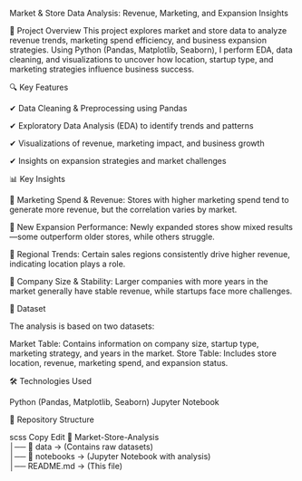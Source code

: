 Market & Store Data Analysis: Revenue, Marketing, and Expansion Insights

📌 Project Overview
This project explores market and store data to analyze revenue trends, marketing spend efficiency, and business expansion strategies. Using Python (Pandas, Matplotlib, Seaborn), I perform EDA, data cleaning, and visualizations to uncover how location, startup type, and marketing strategies influence business success.

🔍 Key Features

✔ Data Cleaning & Preprocessing using Pandas

✔ Exploratory Data Analysis (EDA) to identify trends and patterns

✔ Visualizations of revenue, marketing impact, and business growth

✔ Insights on expansion strategies and market challenges

📊 Key Insights

📌 Marketing Spend & Revenue: Stores with higher marketing spend tend to generate more revenue, but the correlation varies by market.

📌 New Expansion Performance: Newly expanded stores show mixed results—some outperform older stores, while others struggle.

📌 Regional Trends: Certain sales regions consistently drive higher revenue, indicating location plays a role.

📌 Company Size & Stability: Larger companies with more years in the market generally have stable revenue, while startups face more challenges.

📂 Dataset

The analysis is based on two datasets:

Market Table: Contains information on company size, startup type, marketing strategy, and years in the market.
Store Table: Includes store location, revenue, marketing spend, and expansion status.

🛠 Technologies Used

Python (Pandas, Matplotlib, Seaborn)
Jupyter Notebook

🔗 Repository Structure

scss
Copy
Edit
📂 Market-Store-Analysis  
│── 📁 data  → (Contains raw datasets)  
│── 📁 notebooks  → (Jupyter Notebook with analysis)  
│── README.md  → (This file)  
